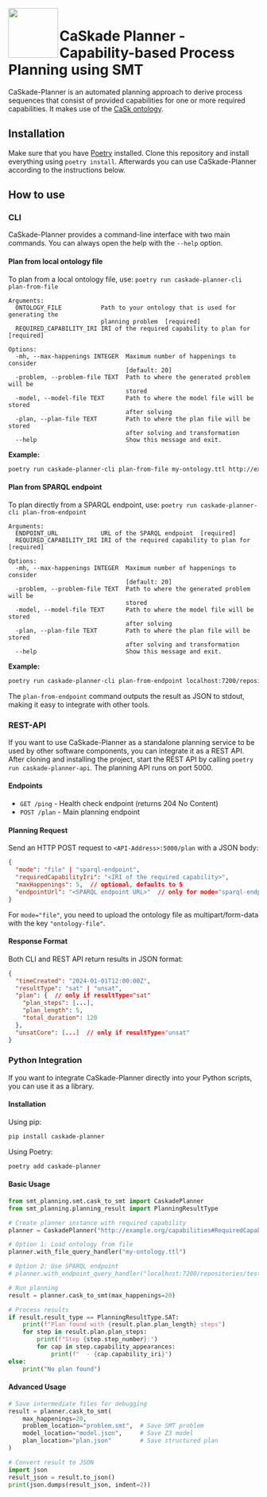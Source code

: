 <img align="left" height="100px" src="https://avatars.githubusercontent.com/u/149593817?s=200&v=4">
<h1>CaSkade Planner - Capability-based Process Planning using SMT</h1>

CaSkade-Planner is an automated planning approach to derive process sequences that consist of provided capabilities for one or more required capabilities. It makes use of the [CaSk ontology](https://github.com/CaSkade-Automation/CaSk).

## Installation
Make sure that you have [Poetry](https://python-poetry.org/) installed. Clone this repository and install everything using `poetry install`. Afterwards you can use CaSkade-Planner according to the instructions below.

## How to use
### CLI
CaSkade-Planner provides a command-line interface with two main commands. You can always open the help with the `--help` option.

#### Plan from local ontology file
To plan from a local ontology file, use: `poetry run caskade-planner-cli plan-from-file`

```
Arguments:
  ONTOLOGY_FILE           Path to your ontology that is used for generating the
                          planning problem  [required]
  REQUIRED_CAPABILITY_IRI IRI of the required capability to plan for  [required]

Options:
  -mh, --max-happenings INTEGER  Maximum number of happenings to consider
                                 [default: 20]
  -problem, --problem-file TEXT  Path to where the generated problem will be
                                 stored
  -model, --model-file TEXT      Path to where the model file will be stored
                                 after solving
  -plan, --plan-file TEXT        Path to where the plan file will be stored
                                 after solving and transformation
  --help                         Show this message and exit.
```

**Example:**
```bash
poetry run caskade-planner-cli plan-from-file my-ontology.ttl http://example.org/capabilities#RequiredCapability1
```

#### Plan from SPARQL endpoint
To plan directly from a SPARQL endpoint, use: `poetry run caskade-planner-cli plan-from-endpoint`

```
Arguments:
  ENDPOINT_URL            URL of the SPARQL endpoint  [required]
  REQUIRED_CAPABILITY_IRI IRI of the required capability to plan for  [required]

Options:
  -mh, --max-happenings INTEGER  Maximum number of happenings to consider
                                 [default: 20]
  -problem, --problem-file TEXT  Path to where the generated problem will be
                                 stored
  -model, --model-file TEXT      Path to where the model file will be stored
                                 after solving
  -plan, --plan-file TEXT        Path to where the plan file will be stored
                                 after solving and transformation
  --help                         Show this message and exit.
```

**Example:**
```bash
poetry run caskade-planner-cli plan-from-endpoint localhost:7200/repositories/test-repo http://example.org/capabilities#RequiredCapability1
```

The `plan-from-endpoint` command outputs the result as JSON to stdout, making it easy to integrate with other tools.

### REST-API
If you want to use CaSkade-Planner as a standalone planning service to be used by other software components, you can integrate it as a REST API.
After cloning and installing the project, start the REST API by calling `poetry run caskade-planner-api`. The planning API runs on port 5000.

#### Endpoints

- `GET /ping` - Health check endpoint (returns 204 No Content)
- `POST /plan` - Main planning endpoint

#### Planning Request
Send an HTTP POST request to `<API-Address>:5000/plan` with a JSON body:

```json
{
  "mode": "file" | "sparql-endpoint",
  "requiredCapabilityIri": "<IRI of the required capability>",
  "maxHappenings": 5,  // optional, defaults to 5
  "endpointUrl": "<SPARQL endpoint URL>"  // only for mode="sparql-endpoint"
}
```

For `mode="file"`, you need to upload the ontology file as multipart/form-data with the key `"ontology-file"`.

#### Response Format
Both CLI and REST API return results in JSON format:

```json
{
  "timeCreated": "2024-01-01T12:00:00Z",
  "resultType": "sat" | "unsat",
  "plan": {  // only if resultType="sat"
    "plan_steps": [...],
    "plan_length": 5,
    "total_duration": 120
  },
  "unsatCore": [...]  // only if resultType="unsat"
}
```

### Python Integration

If you want to integrate CaSkade-Planner directly into your Python scripts, you can use it as a library.

#### Installation

Using pip:
```bash
pip install caskade-planner
```

Using Poetry:
```bash
poetry add caskade-planner
```

#### Basic Usage

```python
from smt_planning.smt.cask_to_smt import CaskadePlanner
from smt_planning.planning_result import PlanningResultType

# Create planner instance with required capability
planner = CaskadePlanner("http://example.org/capabilities#RequiredCapability1")

# Option 1: Load ontology from file
planner.with_file_query_handler("my-ontology.ttl")

# Option 2: Use SPARQL endpoint
# planner.with_endpoint_query_handler("localhost:7200/repositories/test-repo")

# Run planning
result = planner.cask_to_smt(max_happenings=20)

# Process results
if result.result_type == PlanningResultType.SAT:
    print(f"Plan found with {result.plan.plan_length} steps")
    for step in result.plan.plan_steps:
        print(f"Step {step.step_number}:")
        for cap in step.capability_appearances:
            print(f"  - {cap.capability_iri}")
else:
    print("No plan found")
```

#### Advanced Usage

```python
# Save intermediate files for debugging
result = planner.cask_to_smt(
    max_happenings=20,
    problem_location="problem.smt",  # Save SMT problem
    model_location="model.json",     # Save Z3 model
    plan_location="plan.json"        # Save structured plan
)

# Convert result to JSON
import json
result_json = result.to_json()
print(json.dumps(result_json, indent=2))
```
